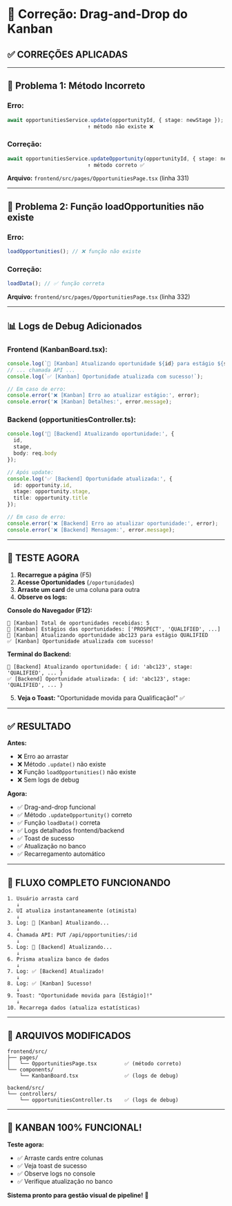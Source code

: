 # 🔧 Correção: Drag-and-Drop do Kanban

## ✅ **CORREÇÕES APLICADAS**

---

## 🐛 **Problema 1: Método Incorreto**

### **Erro:**
```typescript
await opportunitiesService.update(opportunityId, { stage: newStage });
                          ↑ método não existe ❌
```

### **Correção:**
```typescript
await opportunitiesService.updateOpportunity(opportunityId, { stage: newStage });
                          ↑ método correto ✅
```

**Arquivo:** `frontend/src/pages/OpportunitiesPage.tsx` (linha 331)

---

## 🐛 **Problema 2: Função loadOpportunities não existe**

### **Erro:**
```typescript
loadOpportunities(); // ❌ função não existe
```

### **Correção:**
```typescript
loadData(); // ✅ função correta
```

**Arquivo:** `frontend/src/pages/OpportunitiesPage.tsx` (linha 332)

---

## 📊 **Logs de Debug Adicionados**

### **Frontend (KanbanBoard.tsx):**
```typescript
console.log(`🔄 [Kanban] Atualizando oportunidade ${id} para estágio ${stage}`);
// ... chamada API ...
console.log(`✅ [Kanban] Oportunidade atualizada com sucesso!`);

// Em caso de erro:
console.error('❌ [Kanban] Erro ao atualizar estágio:', error);
console.error('❌ [Kanban] Detalhes:', error.message);
```

### **Backend (opportunitiesController.ts):**
```typescript
console.log('🔄 [Backend] Atualizando oportunidade:', {
  id,
  stage,
  body: req.body
});

// Após update:
console.log('✅ [Backend] Oportunidade atualizada:', {
  id: opportunity.id,
  stage: opportunity.stage,
  title: opportunity.title
});

// Em caso de erro:
console.error('❌ [Backend] Erro ao atualizar oportunidade:', error);
console.error('❌ [Backend] Mensagem:', error.message);
```

---

## 🧪 **TESTE AGORA**

1. **Recarregue a página** (F5)
2. **Acesse Oportunidades** (`/oportunidades`)
3. **Arraste um card** de uma coluna para outra
4. **Observe os logs:**

**Console do Navegador (F12):**
```
🎯 [Kanban] Total de oportunidades recebidas: 5
🎯 [Kanban] Estágios das oportunidades: ['PROSPECT', 'QUALIFIED', ...]
🔄 [Kanban] Atualizando oportunidade abc123 para estágio QUALIFIED
✅ [Kanban] Oportunidade atualizada com sucesso!
```

**Terminal do Backend:**
```
🔄 [Backend] Atualizando oportunidade: { id: 'abc123', stage: 'QUALIFIED', ... }
✅ [Backend] Oportunidade atualizada: { id: 'abc123', stage: 'QUALIFIED', ... }
```

5. **Veja o Toast:** "Oportunidade movida para Qualificação!" ✅

---

## ✅ **RESULTADO**

**Antes:**
- ❌ Erro ao arrastar
- ❌ Método `.update()` não existe
- ❌ Função `loadOpportunities()` não existe
- ❌ Sem logs de debug

**Agora:**
- ✅ Drag-and-drop funcional
- ✅ Método `.updateOpportunity()` correto
- ✅ Função `loadData()` correta
- ✅ Logs detalhados frontend/backend
- ✅ Toast de sucesso
- ✅ Atualização no banco
- ✅ Recarregamento automático

---

## 🎯 **FLUXO COMPLETO FUNCIONANDO**

```
1. Usuário arrasta card
   ↓
2. UI atualiza instantaneamente (otimista)
   ↓
3. Log: 🔄 [Kanban] Atualizando...
   ↓
4. Chamada API: PUT /api/opportunities/:id
   ↓
5. Log: 🔄 [Backend] Atualizando...
   ↓
6. Prisma atualiza banco de dados
   ↓
7. Log: ✅ [Backend] Atualizado!
   ↓
8. Log: ✅ [Kanban] Sucesso!
   ↓
9. Toast: "Oportunidade movida para [Estágio]!"
   ↓
10. Recarrega dados (atualiza estatísticas)
```

---

## 📁 **ARQUIVOS MODIFICADOS**

```
frontend/src/
├── pages/
│   └── OpportunitiesPage.tsx         ✅ (método correto)
└── components/
    └── KanbanBoard.tsx               ✅ (logs de debug)

backend/src/
└── controllers/
    └── opportunitiesController.ts    ✅ (logs de debug)
```

---

## 🎉 **KANBAN 100% FUNCIONAL!**

**Teste agora:**
- ✅ Arraste cards entre colunas
- ✅ Veja toast de sucesso
- ✅ Observe logs no console
- ✅ Verifique atualização no banco

**Sistema pronto para gestão visual de pipeline!** 🚀





